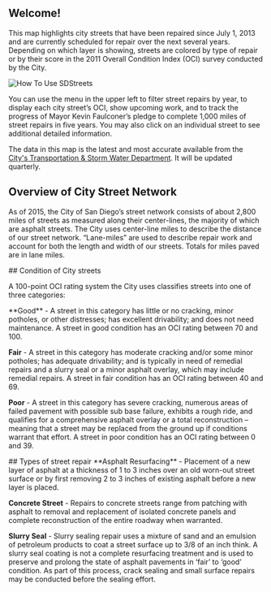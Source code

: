## Welcome!
This map highlights city streets that have been repaired since July 1, 2013 and are currently scheduled for repair over the next several years.  Depending on which layer is showing, streets are colored by type of repair or by their score in the 2011 Overall Condition Index (OCI) survey conducted by the City.

<img id="howto-gif" src="assets/images/howto.gif" title="How To" alt="How To Use SDStreets"/>

You can use the menu in the upper left to filter street repairs by year, to display each city street’s OCI, show upcoming work, and to track the progress of Mayor Kevin Faulconer’s pledge to complete 1,000 miles of street repairs in five years.  You may also click on an individual street to see additional detailed information.

The data in this map is the latest and most accurate available from the <a href="http://www.sandiego.gov/stormwater" target="_blank" title="San Diego Transportation and Storm Water Department">City's Transportation & Storm Water Department</a>. It will be updated quarterly.


## Overview of City Street Network
As of 2015, the City of San Diego’s street network consists of about 2,800 miles of streets as measured along their center-lines, the majority of which are asphalt streets. The City uses center-line miles to describe the distance of our street network. “Lane-miles” are used to describe repair work and account for both the length and width of our streets. Totals for miles paved are in lane miles.

<span id="condition">
## Condition of City streets
</span>

A 100-point OCI rating system the City uses classifies streets into one of three categories:

<span id="condition-good">
**Good** - A street in this category has little or no cracking, minor potholes, or other distresses; has excellent drivability; and does not need maintenance. A street in good condition has an OCI rating between 70 and 100.
</span>

<span id="condition-fair">**Fair** - A street in this category has moderate cracking and/or some minor potholes; has adequate drivability; and is typically in need of remedial repairs and a slurry seal or a minor asphalt overlay, which may include remedial repairs. A street in fair condition has an OCI rating between 40 and 69.</span>


<span id="condition-poor">**Poor** - A street in this category has severe cracking, numerous areas of failed pavement with possible sub base failure, exhibits a rough ride, and qualifies for a comprehensive asphalt overlay or a total reconstruction – meaning that a street may be replaced from the ground up if conditions warrant that effort. A street in poor condition has an OCI rating between 0 and 39.</span>


<span id="street-rep">
## Types of street repair
</span>

<span id="street-rep-asphalt">
**Asphalt Resurfacing** - Placement of a new layer of asphalt at a thickness of 1 to 3 inches over an old worn-out street surface or by first removing 2 to 3 inches of existing asphalt before a new layer is placed.
</span>

<span id="street-rep-concrete">**Concrete Street** - Repairs to concrete streets range from patching with asphalt to removal and replacement of isolated concrete panels and complete reconstruction of the entire roadway when warranted.</span>

<span id="street-rep-slurry">**Slurry Seal** - Slurry sealing repair uses a mixture of sand and an emulsion of petroleum products to coat a street surface up to 3/8 of an inch think. A slurry seal coating is not a complete resurfacing treatment and is used to preserve and prolong the state of asphalt pavements in ‘fair’ to ‘good’ condition. As part of this process, crack sealing and small surface repairs may be conducted before the sealing effort.</span>

